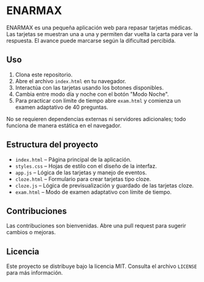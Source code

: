 # ENARMAX

ENARMAX es una pequeña aplicación web para repasar tarjetas médicas. Las tarjetas se muestran una a una y permiten dar vuelta la carta para ver la respuesta. El avance puede marcarse según la dificultad percibida.

## Uso

1. Clona este repositorio.
2. Abre el archivo `index.html` en tu navegador.
3. Interactúa con las tarjetas usando los botones disponibles.
4. Cambia entre modo día y noche con el botón "Modo Noche".
5. Para practicar con límite de tiempo abre `exam.html` y comienza un examen adaptativo de 40 preguntas.

No se requieren dependencias externas ni servidores adicionales; todo funciona de manera estática en el navegador.

## Estructura del proyecto

- `index.html` – Página principal de la aplicación.
- `styles.css` – Hojas de estilo con el diseño de la interfaz.
- `app.js` – Lógica de las tarjetas y manejo de eventos.
- `cloze.html` – Formulario para crear tarjetas tipo cloze.
- `cloze.js` – Lógica de previsualización y guardado de las tarjetas cloze.
- `exam.html` – Modo de examen adaptativo con límite de tiempo.

## Contribuciones

Las contribuciones son bienvenidas. Abre una pull request para sugerir cambios o mejoras.

## Licencia

Este proyecto se distribuye bajo la licencia MIT. Consulta el archivo `LICENSE` para más información.
